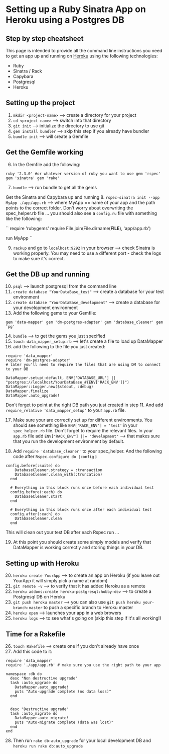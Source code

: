 # Setting up a Ruby Sinatra App on Heroku using a Postgres DB
## Step by step cheatsheet

This page is intended to provide all the command line instructions you need to get an app up and running on [Heroku](http://www.heroku.com) using the following technologies:

* Ruby
* Sinatra / Rack
* Capybara
* Postgresql
* Heroku

Setting up the project
---
1. `mkdir <project-name>` --> create a directory for your project
2. `cd <project-name>` --> switch into that directory
3. `git init` --> initialize the directory to use git
4. `gem install bundler` --> skip this step if you already have bundler
5. `bundle init` --> will create a Gemfile

Get the Gemfile working
---
6. In the Gemfile add the following:

``ruby '2.3.0' #or whatever version of ruby you want to use
gem 'rspec'
gem 'sinatra'
gem 'rake'
``

7. `bundle` --> run bundle to get all the gems

Get the Sinatra and Capybara up and running
8. `rspec-sinatra init --app MyApp ./app/app.rb` --> where MyApp == name of your app and the path points to the correct folder. Don't worry about overwriting the spec_helper.rb file ... you should also see a `config.ru` file with something like the following:

`` require 'rubygems'
require File.join(File.dirname(__FILE__), 'app/app.rb')

run MyApp
``

9. `rackup` and go to `localhost:9292` in your browser --> check Sinatra is working properly. You may need to use a different port - check the logs to make sure it's correct.

Get the DB up and running
---
10. `psql` --> launch postgresql from the command line
11. `create database "YourDataBase_test"` --> create a database for your test environment
12. `create database "YourDataBase_development"` --> create a database for your development environment
13.  Add the following gems to your Gemfile:

``gem 'data-mapper'
gem 'dm-postgres-adapter'
gem 'database_cleaner'
gem 'pg'
``

14. `bundle` --> to get the gems you just specified
15. `touch data_mapper_setup.rb` --> let's create a file to load up DataMapper
16. add the following to the file you just created:

```
require 'data_mapper'
require 'dm-postgres-adapter'
# later you'll need to require the files that are using DM to connect to your DB

DataMapper.setup(:default, ENV['DATABASE_URL'] || "postgres://localhost/YourDataBase_#{ENV['RACK_ENV']}")
DataMapper::Logger.new($stdout, :debug)
DataMapper.finalize
DataMapper.auto_upgrade!
```

Don't forget to point at the right DB path you just created in step 11. And add `require_relative 'data_mapper_setup'` to your `app.rb` file.

17. Make sure your are correctly set up for different environments. You should see something like `ENV['RACK_ENV'] = 'test'` in your `spec_helper.rb` file. Don't forget to require the relevant files. In your `app.rb` file add `ENV["RACK_ENV"] ||= "development"` --> that makes sure that you run the development environment by default.

18. Add `require 'database_cleaner'` to your spec_helper. And the following code after `Rspec.configure do |config|`:

```
config.before(:suite) do
    DatabaseCleaner.strategy = :transaction
    DatabaseCleaner.clean_with(:truncation)
  end

  # Everything in this block runs once before each individual test
  config.before(:each) do
    DatabaseCleaner.start
  end

  # Everything in this block runs once after each individual test
  config.after(:each) do
    DatabaseCleaner.clean
  end
```

This will clean out your test DB after each Rspec run ...

19. At this point you should create some simply models and verify that DataMapper is working correctly and storing things in your DB.

Setting up with Heroku
---
20. `heroku create YourApp` --> to create an app on Heroku (if you leave out YourApp it will simply pick a name at random)
21. `git remote -v` --> to verify that it has added Heroku as a remote
22. `heroku addons:create heroku-postgresql:hobby-dev` --> to create a Postgresql DB on Heroku
23. `git push heroku master` --> you can also use `git push heroku your-branch:master` to push a specific branch to Heroku master
24. `heroku open` --> launches your app in a web browers
25. `heroku logs` --> to see what's going on (skip this step if it's all working!)

Time for a Rakefile
---
26. `touch Rakefile` --> create one if you don't already have once
27. Add this code to it:

```
require 'data_mapper'
require './app/app.rb' # make sure you use the right path to your app

namespace :db do
  desc "Non destructive upgrade"
  task :auto_upgrade do
    DataMapper.auto_upgrade!
    puts "Auto-upgrade complete (no data loss)"
  end


  desc "Destructive upgrade"
  task :auto_migrate do
    DataMapper.auto_migrate!
    puts "Auto-migrate complete (data was lost)"
  end
end
```
28. Then run `rake db:auto_upgrade` for your local development DB and `heroku run rake db:auto_upgrade`
